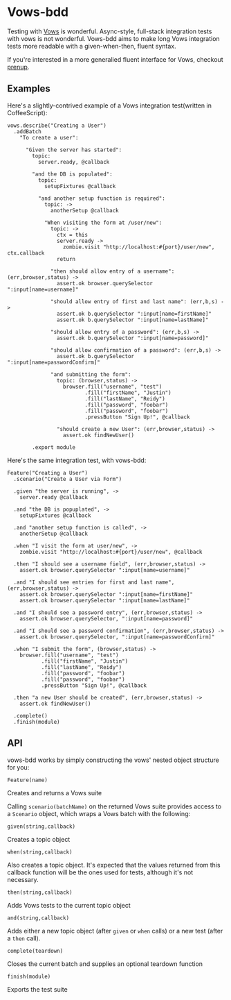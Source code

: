 Vows-bdd
======
Testing with [Vows](http://vowsjs.org) is wonderful. Async-style, full-stack integration tests with
vows is not wonderful. Vows-bdd aims to make long Vows integration tests more 
readable with a given-when-then, fluent syntax. 

If you're interested in a more generalied fluent interface for Vows, checkout
[prenup](https://github.com/jadell/prenup).

Examples
---
Here's a slightly-contrived example of a Vows integration test(written in CoffeeScript):

    vows.describe("Creating a User")
      .addBatch
        "To create a user":

          "Given the server has started":
            topic:
              server.ready, @callback

            "and the DB is populated":
              topic:
                setupFixtures @callback

              "and another setup function is required":
                topic: ->
                  anotherSetup @callback

                "When visiting the form at /user/new":
                  topic: ->
                    ctx = this
                    server.ready ->
                      zombie.visit "http://localhost:#{port}/user/new", ctx.callback
                    return

                  "then should allow entry of a username": (err,browser,status) ->
                    assert.ok browser.querySelector ":input[name=username]"

                  "should allow entry of first and last name": (err,b,s) ->
                    assert.ok b.querySelector ":input[name=firstName]"
                    assert.ok b.querySelector ":input[name=lastName]"

                  "should allow entry of a password": (err,b,s) ->
                    assert.ok b.querySelector ":input[name=password]"

                  "should allow confirmation of a password": (err,b,s) ->
                    assert.ok b.querySelector ":input[name=passwordConfirm]"

                  "and submitting the form":
                    topic: (browser,status) ->
                      browser.fill("username", "test")
                             .fill("firstName", "Justin")
                             .fill("lastName", "Reidy")
                             .fill("password", "foobar")
                             .fill("password", "foobar")
                             .pressButton "Sign Up!", @callback

                    "should create a new User": (err,browser,status) ->
                      assert.ok findNewUser()

            .export module

Here's the same integration test, with vows-bdd:

    Feature("Creating a User")
      .scenario("Create a User via Form")

      .given "the server is running", ->
        server.ready @callback

      .and "the DB is popuplated", ->
        setupFixtures @callback

      .and "another setup function is called", ->
        anotherSetup @callback

      .when "I visit the form at user/new", ->
        zombie.visit "http://localhost:#{port}/user/new", @callback

      .then "I should see a username field", (err,browser,status) ->
        assert.ok browser.querySelector ":input[name=username]"

      .and "I should see entries for first and last name", (err,browser,status) ->
        assert.ok browser.querySelector ":input[name=firstName]"
        assert.ok browser.querySelector ":input[name=lastName]"

      .and "I should see a password entry", (err,browser,status) ->
        assert.ok browser.querySelector, ":input[name=password]"

      .and "I should see a password confirmation", (err,browser,status) ->
        assert.ok browser.querySelector, ":input[name=passwordConfirm]"

      .when "I submit the form", (browser,status) ->
        browser.fill("username", "test")
               .fill("firstName", "Justin")
               .fill("lastName", "Reidy")
               .fill("password", "foobar")
               .fill("password", "foobar")
               .pressButton "Sign Up!", @callback

      .then "a new User should be created", (err,browser,status) ->
        assert.ok findNewUser()

      .complete()
      .finish(module)

API
-------

vows-bdd works by simply constructing the vows' nested object structure
for you:

    Feature(name)
Creates and returns a Vows suite

Calling `scenario(batchName)` on the returned Vows suite provides access
to a `Scenario` object, which wraps a Vows batch with the following:

    given(string,callback) 
Creates a topic object

    when(string,callback)
Also creates a topic object. It's expected that the values returned from
this callback function will be the ones used for tests, although it's not 
necessary.

    then(string,callback)
Adds Vows tests to the current topic object

    and(string,callback)
Adds either a new topic object (after `given` or `when` calls) or a new test
(after a `then` call).

    complete(teardown)
Closes the current batch and supplies an optional teardown function

    finish(module)
Exports the test suite

